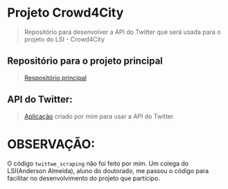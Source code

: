 # Projeto Crowd4City
> Repositório para desenvolver a API do Twitter que será usada para o projeto do LSI - Crowd4City

## Repositório para o projeto principal
> [Respositório principal](https://github.com/pedrofwanderley/Crowd4CityPrototype)

## API do Twitter:
> [Aplicação](https://github.com/Rickecr/ProjetoCrowd4CityApiTwitter/tree/master/api) criado por mim para usar a API do Twitter


# OBSERVAÇÃO:
O código `twittwe_scraping` não foi feito por mim. Um colega do LSI(Anderson Almeida), 
aluno do doutorado, me passou o código para facilitar no desenvolvimento do projeto que participo.
